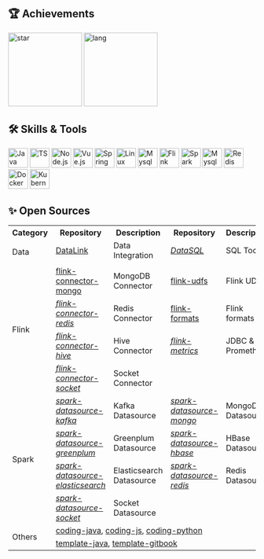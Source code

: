 <h2>🏆 Achievements</h2>
<div>
  <img height="150" src="https://github-readme-stats.vercel.app/api?username=jinsyin&show_icons=true&custom_title=GitHub%20Statistics"  alt="star"/>
  <img height="150" src="https://github-readme-stats.vercel.app/api/top-langs/?username=jinsyin&layout=compact&custom_title=Programming%20Languages" alt="lang" />
</div>

<h2>🛠 Skills & Tools</h2>
<p>
	<!-- https://github.com/devicons/devicon -->
	<!-- https://github.com/VectorLogoZone/vectorlogozone -->
	<img src="https://cdn.jsdelivr.net/gh/devicons/devicon@latest/icons/java/java-original.svg" alt="Java" width="40" height="40"  />
	<img src="https://www.vectorlogo.zone/logos/typescriptlang/typescriptlang-icon.svg" alt="TS" width="40" height="40" />
	<img src="https://www.vectorlogo.zone/logos/nodejs/nodejs-icon.svg" alt="Node.js" width="40" height="40" />
	<img src="https://www.vectorlogo.zone/logos/vuejs/vuejs-icon.svg" alt="Vue.js" width="40" height="40" />
	<img src="https://www.vectorlogo.zone/logos/springio/springio-icon.svg" alt="Spring" width="40" height="40" />
	<img src="https://www.vectorlogo.zone/logos/linux/linux-icon.svg" alt="Linux" width="40" height="40" />
	<img src="https://www.vectorlogo.zone/logos/apache_hadoop/apache_hadoop-icon.svg" alt="Mysql" width="40" height="40" />
	<img src="https://www.vectorlogo.zone/logos/apache_flink/apache_flink-ar21.svg" alt="Flink" width="40" height="40" />
	<img src="https://www.vectorlogo.zone/logos/apache_spark/apache_spark-icon.svg" alt="Spark" width="40" height="40" />
	<img src="https://www.vectorlogo.zone/logos/mysql/mysql-icon.svg" alt="Mysql" width="40" height="40" />
	<img src="https://www.vectorlogo.zone/logos/redis/redis-icon.svg" alt="Redis" width="40" height="40" />
	<img src="https://www.vectorlogo.zone/logos/docker/docker-icon.svg" alt="Docker" width="40" height="40" />
	<img src="https://www.vectorlogo.zone/logos/kubernetes/kubernetes-icon.svg" alt="Kubernetes" width="40" height="40" />
</p>

<h2>✨ Open Sources</h2>
<table>
    <tr>
        <th><b>Category</b></th>
        <th><b>Repository</b></th>
        <th><b>Description</b></th>
	<th><b>Repository</b></th>
        <th><b>Description</b></th>
    </tr>
    <tr>
        <td rowspan="2">Data</td>
        <td><a href="https://github.com/JinsYin/datalink">DataLink</a></td>
        <td>Data Integration</td>
	<td><a href="https://github.com/JinsYin/datasql"><i>DataSQL</i></a></td>
        <td>SQL Tools</td>
    </tr>
    <tr>
        <td></td>
        <td></td>
	<td></td>
        <td></td>
    </tr>
    <tr>
        <td rowspan="4">Flink</td>
        <td><a href="https://github.com/JinsYin/flink-connector-mongo">flink-connector-mongo</a></td>
        <td>MongoDB Connector</td>
	<td><a href="https://github.com/JinsYin/flink-udfs">flink-udfs</a></td>
        <td>Flink UDFs</td>
    </tr>
    <tr>
        <td><a href="https://github.com/JinsYin/flink-connector-redis"><i>flink-connector-redis</i></a></td>
        <td>Redis Connector</td>
	<td><a href="https://github.com/JinsYin/flink-formats">flink-formats</a></td>
        <td>Flink formats</td>
    </tr>
    <tr>
        <td><a href="https://github.com/JinsYin/flink-connector-hive"><i>flink-connector-hive</i></a></td>
        <td>Hive Connector</td>
	<td><a href="https://github.com/JinsYin/flink-metrics"><i>flink-metrics</i></a></td>
        <td>JDBC & Prometheus</td>
    </tr>
    <tr>
        <td><a href="https://github.com/JinsYin/flink-connector-socket"><i>flink-connector-socket</i></a></td>
        <td>Socket Connector</td>
	<td></td>
        <td></td>
    </tr>
    <tr>
        <td rowspan="4">Spark</td>
        <td><a href="https://github.com/JinsYin/spark-datasource-kafka"><i>spark-datasource-kafka</i></a></td>
        <td>Kafka Datasource</td>
	<td><a href="https://github.com/JinsYin/spark-datasource-mongo"><i>spark-datasource-mongo</i></a></td>
        <td>MongoDB Datasource</td>
    </tr>
    <tr>
	<td><a href="https://github.com/JinsYin/spark-datasource-greenplum"><i>spark-datasource-greenplum</i></a></td>
        <td>Greenplum Datasource</td>
	<td><a href="https://github.com/JinsYin/spark-datasource-hbase"><i>spark-datasource-hbase</i></a></td>
        <td>HBase Datasource</td>
    </tr>
    <tr>
        <td><a href="https://github.com/JinsYin/spark-datasource-elasticsearch"><i>spark-datasource-elasticsearch</i></a></td>
        <td>Elasticsearch Datasource</td>
	<td><a href="https://github.com/JinsYin/spark-datasource-redis"><i>spark-datasource-redis</i></a></td>
        <td>Redis Datasource</td>
    </tr>
    <tr>
        <td><a href="https://github.com/JinsYin/spark-datasource-socket"><i>spark-datasource-socket</i></a></td>
        <td>Socket Datasource</td>
	<td></td>
        <td></td>
    </tr>
    <tr>
	<td rowspan="2">Others</td>
	<td colspan="4">
	   <a href="https://github.com/JinsYin/coding-java">coding-java</a><span>, </span>
	   <a href="https://github.com/JinsYin/coding-js">coding-js</a><span>, </span>
	   <a href="https://github.com/JinsYin/coding-python">coding-python</a>
	</td>
    </tr>
    <tr>
    	<td colspan="4">
	   <a href="https://github.com/JinsYin/template-java">template-java</a><span>, </span>
	   <a href="https://github.com/JinsYin/template-gitbook">template-gitbook</a>
	</td>
    </tr>
</table>
